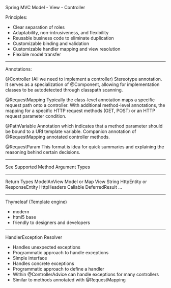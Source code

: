 Spring MVC
Model - View - Controller

Principles:

- Clear separation of roles
- Adaptability, non-intrusiveness, and flexibility
- Reusable business code to eliminate duplication
- Customizable binding and validation
- Customizable handler mapping and view resolution
- Flexible model transfer

------

Annotations:

@Controller (All we need to implement a controller)
Stereotype annotation. It serves as a specialization of @Component,
allowing for implementation classes to be autodetected through classpath scanning.

@RequestMapping
Typically the class-level annotation maps a specific request path onto a controller.
With additional method-level annotations, the mapping for a specific HTTP request methods
(GET, POST) or an HTTP request parameter condition.

@PathVariable
Annotation which indicates that a method parameter should be bound to a URI template variable.
Companion annotation of @RequestMapping annotated controller methods.

@RequestParam
This format is idea for quick summaries and explaining the reasoning behind certain decisions.

------

See Supported Method Argument Types

------

Return Types
ModelAnView
Model or Map
View
String
HttpEntity<?> or ResponseEntity <?>
HttpHeaders
Callable
DeferredResult
...

------

Thymeleaf (Template engine)
- modern
- html5 base
- friendly to designers and developers

------

HandlerException Resolver
- Handles unexpected exceptions
- Programmatic approach to handle exceptions
- Simple interface
- Handles concrete exceptions
- Programmatic approach to define a handler
- Within @ControllerAdvice can handle exceptions for many controllers
- Similar to methods annotated with @RequestMapping


